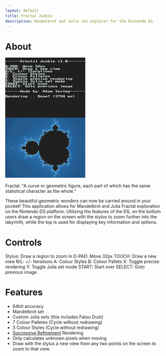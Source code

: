 ```yaml
---
layout: default
title: Fractal Junkie
description: Mandelbrot and Julie set explorer for the Nintendo DS
---
```

# About

![Fractal Junkie screenshot 1](./fractal_junkie1.png)

Fractal: "A curve or geometric figure, each part of which has the same statistical character as the whole."

These beautiful geometric wonders can now be carried around in your pocket! This application allows for Mandelbrot and Julia Fractal exploration on the Nintendo DS platform. Utilizing the features of the DS, on the bottom users draw a region on the screen with the stylus to zoom further into the labyrinth, while the top is used for displaying key information and options.

# Controls
Stylus: Draw a region to zoom in
D-PAD: Move 32px
TOUCH: Draw a new view
R/L: +/- Iterations
A: Colour Styles
B: Colour Pallets
X: Toggle precise rendering
Y: Toggle Julia set mode
START: Start over
SELECT: Goto previous image

# Features
 - 64bit accuracy
 - Mandelbrot set
 - Custom Julia sets (this includes Fatou Dust)
 - 7 Colour Palletes (Cycle without redrawing)
 - 3 Colour Styles (Cycle without redrawing)
 - <a href='http://mrob.com/pub/muency/successiverefinement.html'>Successive Refinement</a> Rendering
 - Only calculates unknown pixels when moving
 - Draw with the stylus a new view from any two points on the screen to zoom to that view.
